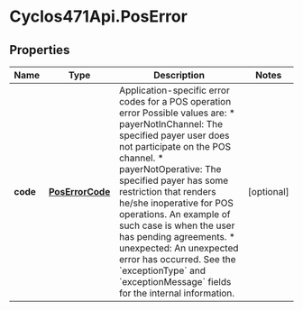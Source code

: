 # Cyclos471Api.PosError

## Properties
Name | Type | Description | Notes
------------ | ------------- | ------------- | -------------
**code** | [**PosErrorCode**](PosErrorCode.md) | Application-specific error codes for a POS operation error  Possible values are: * payerNotInChannel: The specified payer user does not participate on the POS channel. * payerNotOperative: The specified payer has some restriction that renders he/she inoperative for POS operations. An example of such case is when the user has pending agreements. * unexpected: An unexpected error has occurred. See the &#x60;exceptionType&#x60; and &#x60;exceptionMessage&#x60; fields for the internal information.  | [optional] 


